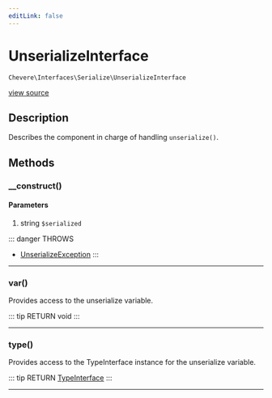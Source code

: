 ```yaml
---
editLink: false
---
```


# UnserializeInterface

`Chevere\Interfaces\Serialize\UnserializeInterface`

[view source](https://github.com/chevere/chevere/blob/master/src/Chevere/Interfaces/Serialize/UnserializeInterface.php)

## Description

Describes the component in charge of handling `unserialize()`.

## Methods

### __construct()

#### Parameters

1. string `$serialized`

::: danger THROWS
- [UnserializeException](../../Exceptions/Serialize/UnserializeException.md) 
:::

---

### var()

Provides access to the unserialize variable.

::: tip RETURN
void
:::

---

### type()

Provides access to the TypeInterface instance for the unserialize variable.

::: tip RETURN
[TypeInterface](../Type/TypeInterface.md)
:::

---
